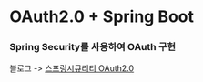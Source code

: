 # OAuth2.0 + Spring Boot

### Spring Security를 사용하여 OAuth 구현

블로그 -> [ 스프링시큐리티 OAuth2.0 ](https://suwon-blog.oopy.io/c4af846d-5a95-4131-99ae-6235d5154e2b)
